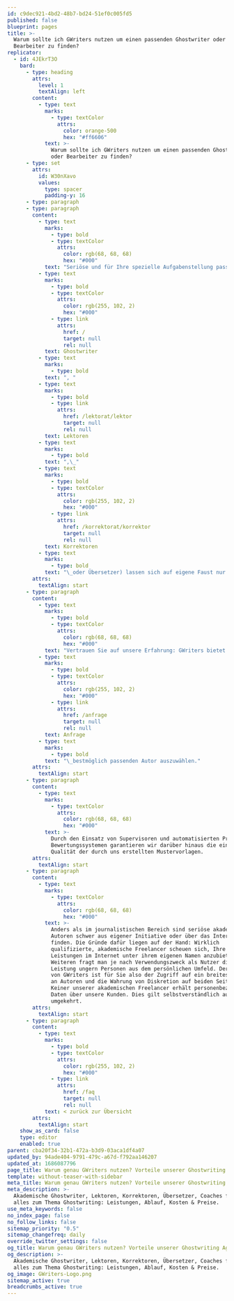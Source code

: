 ```yaml
---
id: c9dec921-4bd2-48b7-bd24-51ef0c005fd5
published: false
blueprint: pages
title: >-
  Warum sollte ich GWriters nutzen um einen passenden Ghostwriter oder
  Bearbeiter zu finden?
replicator:
  - id: 4JEkrT3O
    bard:
      - type: heading
        attrs:
          level: 1
          textAlign: left
        content:
          - type: text
            marks:
              - type: textColor
                attrs:
                  color: orange-500
                  hex: "#ff6606"
            text: >-
              Warum sollte ich GWriters nutzen um einen passenden Ghostwriter
              oder Bearbeiter zu finden?
      - type: set
        attrs:
          id: W30nXavo
          values:
            type: spacer
            padding-y: 16
      - type: paragraph
      - type: paragraph
        content:
          - type: text
            marks:
              - type: bold
              - type: textColor
                attrs:
                  color: rgb(68, 68, 68)
                  hex: "#000"
            text: "Seriöse und für Ihre spezielle Aufgabenstellung passende akademische Freelancer (z.B. wissenschaftliche Berater,\_"
          - type: text
            marks:
              - type: bold
              - type: textColor
                attrs:
                  color: rgb(255, 102, 2)
                  hex: "#000"
              - type: link
                attrs:
                  href: /
                  target: null
                  rel: null
            text: Ghostwriter
          - type: text
            marks:
              - type: bold
            text: ", "
          - type: text
            marks:
              - type: bold
              - type: link
                attrs:
                  href: /lektorat/lektor
                  target: null
                  rel: null
            text: Lektoren
          - type: text
            marks:
              - type: bold
            text: ",\_"
          - type: text
            marks:
              - type: bold
              - type: textColor
                attrs:
                  color: rgb(255, 102, 2)
                  hex: "#000"
              - type: link
                attrs:
                  href: /korrektorat/korrektor
                  target: null
                  rel: null
            text: Korrektoren
          - type: text
            marks:
              - type: bold
            text: "\_oder Übersetzer) lassen sich auf eigene Faust nur sehr schwierig finden."
        attrs:
          textAlign: start
      - type: paragraph
        content:
          - type: text
            marks:
              - type: bold
              - type: textColor
                attrs:
                  color: rgb(68, 68, 68)
                  hex: "#000"
            text: "Vertrauen Sie auf unsere Erfahrung: GWriters bietet Ihnen schnell und einfach Zugriff auf derzeit über 3000 Autoren & Bearbeiter aus diversen Fachbereichen an und hilft dabei, einen für Ihre\_"
          - type: text
            marks:
              - type: bold
              - type: textColor
                attrs:
                  color: rgb(255, 102, 2)
                  hex: "#000"
              - type: link
                attrs:
                  href: /anfrage
                  target: null
                  rel: null
            text: Anfrage
          - type: text
            marks:
              - type: bold
            text: "\_bestmöglich passenden Autor auszuwählen."
        attrs:
          textAlign: start
      - type: paragraph
        content:
          - type: text
            marks:
              - type: textColor
                attrs:
                  color: rgb(68, 68, 68)
                  hex: "#000"
            text: >-
              Durch den Einsatz von Supervisoren und automatisierten Prüf- und
              Bewertungssystemen garantieren wir darüber hinaus die einwandfreie
              Qualität der durch uns erstellten Mustervorlagen.
        attrs:
          textAlign: start
      - type: paragraph
        content:
          - type: text
            marks:
              - type: textColor
                attrs:
                  color: rgb(68, 68, 68)
                  hex: "#000"
            text: >-
              Anders als im journalistischen Bereich sind seriöse akademische
              Autoren schwer aus eigener Initiative oder über das Internet zu
              finden. Die Gründe dafür liegen auf der Hand: Wirklich
              qualifizierte, akademische Freelancer scheuen sich, Ihre
              Leistungen im Internet unter ihrem eigenen Namen anzubieten. Des
              Weiteren fragt man je nach Verwendungszweck als Nutzer dieser
              Leistung ungern Personen aus dem persönlichen Umfeld. Der Vorteil
              von GWriters ist für Sie also der Zugriff auf ein breites Netzwerk
              an Autoren und die Wahrung von Diskretion auf beiden Seiten:
              Keiner unserer akademischen Freelancer erhält personenbezogene
              Daten über unsere Kunden. Dies gilt selbstverständlich auch
              umgekehrt.
        attrs:
          textAlign: start
      - type: paragraph
        content:
          - type: text
            marks:
              - type: bold
              - type: textColor
                attrs:
                  color: rgb(255, 102, 2)
                  hex: "#000"
              - type: link
                attrs:
                  href: /faq
                  target: null
                  rel: null
            text: < zurück zur Übersicht
        attrs:
          textAlign: start
    show_as_card: false
    type: editor
    enabled: true
parent: cba20f34-32b1-472a-b3d9-03aca1df4a07
updated_by: 94ade404-9791-479c-a67d-f792aa146207
updated_at: 1686087796
page_title: Warum genau GWriters nutzen? Vorteile unserer Ghostwriting Agentur
template: without-teaser-with-sidebar
meta_title: Warum genau GWriters nutzen? Vorteile unserer Ghostwriting Agentur
meta_description: >-
  Akademische Ghostwriter, Lektoren, Korrektoren, Übersetzer, Coaches finden &
  alles zum Thema Ghostwriting: Leistungen, Ablauf, Kosten & Preise.
use_meta_keywords: false
no_index_page: false
no_follow_links: false
sitemap_priority: "0.5"
sitemap_changefreq: daily
override_twitter_settings: false
og_title: Warum genau GWriters nutzen? Vorteile unserer Ghostwriting Agentur
og_description: >-
  Akademische Ghostwriter, Lektoren, Korrektoren, Übersetzer, Coaches finden &
  alles zum Thema Ghostwriting: Leistungen, Ablauf, Kosten & Preise.
og_image: GWriters-Logo.png
sitemap_active: true
breadcrumbs_active: true
---
```

